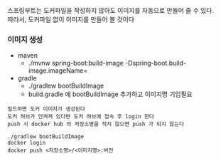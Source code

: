 스프링부트는 도커파일을 작성하지 않아도 이미지를 자동으로 만들어 줄 수 있다. <br>
따라서, 도커파일 없이 이미지를 만들어 볼 것이다

### 이미지 생성
- maven
  - ./mvnw spring-boot:build-image -Dspring-boot.build-image.imageName=<IMAGE-NAME>
- gradle
  - ./gradlew bootBuildImage
  - build.gradle 에 bootBuildImage 추가하고 이미지명 기입필요

```text
빌드하면 도커 이미지가 생성된다
도커 허브가 안켜져 있다면 도커 허브에 접속 후 login 한다
push 시 docker hub 의 저장소명을 적지 않으면 push 가 되지 않는다

./gradlew bootBuildImage
docker login
docker push <저장소명>/<이미지명>:버전
```